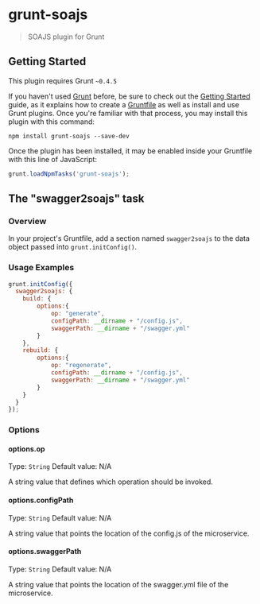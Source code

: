 # grunt-soajs

> SOAJS plugin for Grunt

## Getting Started
This plugin requires Grunt `~0.4.5`

If you haven't used [Grunt](http://gruntjs.com/) before, be sure to check out the [Getting Started](http://gruntjs.com/getting-started) guide, as it explains how to create a [Gruntfile](http://gruntjs.com/sample-gruntfile) as well as install and use Grunt plugins. Once you're familiar with that process, you may install this plugin with this command:

```shell
npm install grunt-soajs --save-dev
```

Once the plugin has been installed, it may be enabled inside your Gruntfile with this line of JavaScript:

```js
grunt.loadNpmTasks('grunt-soajs');
```

## The "swagger2soajs" task

### Overview
In your project's Gruntfile, add a section named `swagger2soajs` to the data object passed into `grunt.initConfig()`.

### Usage Examples

```js
grunt.initConfig({
  swagger2soajs: {
    build: {
        options:{
            op: "generate",
            configPath: __dirname + "/config.js",
            swaggerPath: __dirname + "/swagger.yml"
        }
    },
    rebuild: {
        options:{
            op: "regenerate",
            configPath: __dirname + "/config.js",
            swaggerPath: __dirname + "/swagger.yml"
        }
    }
  }
});
```

### Options

#### options.op
Type: `String`
Default value: N/A

A string value that defines which operation should be invoked.

#### options.configPath
Type: `String`
Default value: N/A

A string value that points the location of the config.js of the microservice.

#### options.swaggerPath
Type: `String`
Default value: N/A

A string value that points the location of the swagger.yml file of the microservice.

